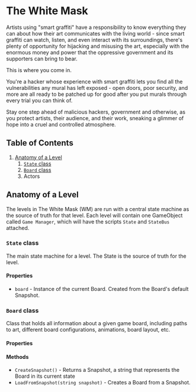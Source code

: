 # The White Mask
Artists using "smart graffiti" have a responsibility to know everything they can about how their art communicates with the living world - since smart graffiti can watch, listen, and even interact with its surroundings, there's plenty of opportunity for hijacking and misusing the art, especially with the enormous money and power that the oppressive government and its supporters can bring to bear.

This is where you come in.

You're a hacker whose experience with smart graffiti lets you find all the vulnerabilities any mural has left exposed - open doors, poor security, and more are all ready to be patched up for good after you put murals through every trial you can think of.

Stay one step ahead of malicious hackers, government and otherwise, as you protect artists, their audience, and their work, sneaking a glimmer of hope into a cruel and controlled atmosphere.
## Table of Contents
1. [Anatomy of a Level](#anatomy-of-a-level)
    1. [`State` class](#state-class)
    1. [`Board` class](#board-class)
    1. Actors

## Anatomy of a Level
The levels in The White Mask (WM) are run with a central state machine as the source of truth for that level. Each level will contain one GameObject called `Game Manager`, which will have the scripts `State` and `StateBus` attached.

### `State` class
The main state machine for a level. The State is the source of truth for the level.

#### Properties
* `board` - Instance of the current Board. Created from the Board's default Snapshot.

### `Board` class
Class that holds all information about a given game board, including paths to art, different board configurations, animations, board layout, etc.

#### Properties

#### Methods
* `CreateSnapshot()` - Returns a Snapshot, a string that represents the Board in its current state
* `LoadFromSnapshot(string snapshot)` - Creates a Board from a Snapshot.
